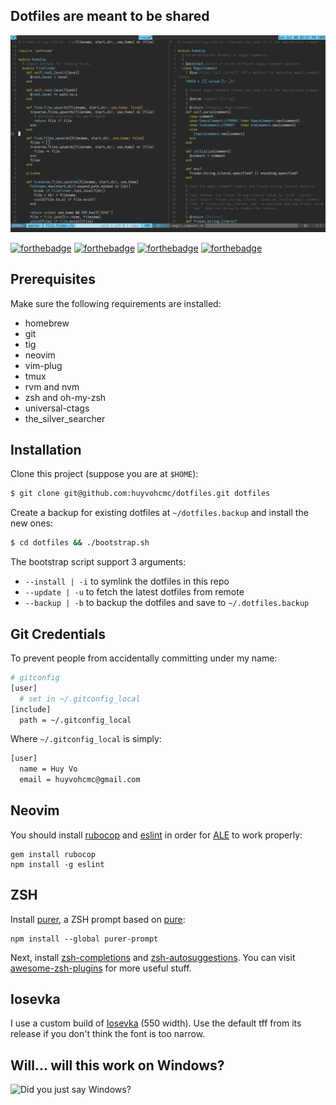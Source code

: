 ## Dotfiles are meant to be shared

![screenshot](screenshot.png)

[![forthebadge](https://forthebadge.com/images/badges/built-with-love.svg)](https://forthebadge.com)
[![forthebadge](https://forthebadge.com/images/badges/powered-by-water.svg)](https://forthebadge.com)
[![forthebadge](https://forthebadge.com/images/badges/compatibility-betamax.svg)](https://forthebadge.com)
[![forthebadge](https://forthebadge.com/images/badges/makes-people-smile.svg)](https://forthebadge.com)

## Prerequisites

Make sure the following requirements are installed:

- homebrew
- git
- tig
- neovim
- vim-plug
- tmux
- rvm and nvm
- zsh and oh-my-zsh
- universal-ctags
- the_silver_searcher

## Installation

Clone this project (suppose you are at `$HOME`):

```bash
$ git clone git@github.com:huyvohcmc/dotfiles.git dotfiles
```

Create a backup for existing dotfiles at `~/dotfiles.backup` and install the new ones:

```bash
$ cd dotfiles && ./bootstrap.sh
```

The bootstrap script support 3 arguments:

- `--install | -i` to symlink the dotfiles in this repo
- `--update | -u` to fetch the latest dotfiles from remote
- `--backup | -b` to backup the dotfiles and save to `~/.dotfiles.backup`

## Git Credentials

To prevent people from accidentally committing under my name:

```bash
# gitconfig
[user]
  # set in ~/.gitconfig_local
[include]
  path = ~/.gitconfig_local
```

Where `~/.gitconfig_local` is simply:

```bash
[user]
  name = Huy Vo
  email = huyvohcmc@gmail.com
```

## Neovim

You should install [rubocop](https://github.com/bbatsov/rubocop) and [eslint](https://github.com/eslint/eslint) in order for [ALE](https://github.com/w0rp/ale) to work properly:

```
gem install rubocop
npm install -g eslint
```

## ZSH

Install [purer](https://github.com/DFurnes/purer), a ZSH prompt based on [pure](https://github.com/sindresorhus/pure):

```
npm install --global purer-prompt
```

Next, install [zsh-completions](https://github.com/zsh-users/zsh-completions) and [zsh-autosuggestions](https://github.com/zsh-users/zsh-autosuggestions). You can visit [awesome-zsh-plugins](https://github.com/unixorn/awesome-zsh-plugins) for more useful stuff.

## Iosevka

I use a custom build of [Iosevka](https://github.com/be5invis/Iosevka) (550 width). Use the default tff from its release if you don't think the font is too narrow.

## Will... will this work on Windows?

![Did you just say Windows?](http://i3.kym-cdn.com/photos/images/newsfeed/000/549/293/504.gif)
